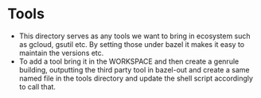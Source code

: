 <!--
Copyright 2020-2021 Voxel Labs, Inc.
All rights reserved.

This document may not be reproduced, republished, distributed, transmitted,
displayed, broadcast or otherwise exploited in any manner without the express
prior written permission of Voxel Labs, Inc. The receipt or possession of this
document does not convey any rights to reproduce, disclose, or distribute its
contents, or to manufacture, use, or sell anything that it may describe, in
whole or in part.
-->

# Tools

- This directory serves as any tools we want to bring in ecosystem such as gcloud, gsutil etc. By
  setting those under bazel it makes it easy to maintain the versions etc.
- To add a tool bring it in the WORKSPACE and then create a genrule building, outputting the third
  party tool in bazel-out and create a same named file in the tools directory and update the shell
  script accordingly to call that.
